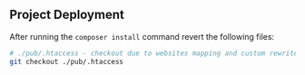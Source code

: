 ## Project Deployment ##
After running the `composer install` command revert the following files:

```bash
# ./pub/.htaccess - checkout due to websites mapping and custom rewrite rules
git checkout ./pub/.htaccess
```


